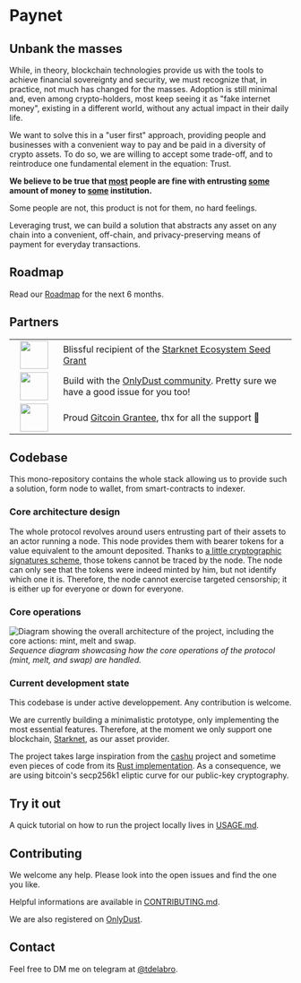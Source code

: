 # Paynet

## Unbank the masses

While, in theory, blockchain technologies provide us with the tools to achieve financial sovereignty and security, we must recognize that, in practice, not much has changed for the masses.
Adoption is still minimal and, even among crypto-holders, most keep seeing it as "fake internet money", existing in a different world, without any actual impact in their daily life.

We want to solve this in a "user first" approach, providing people and businesses with a convenient way to pay and be paid in a diversity of crypto assets.
To do so, we are willing to accept some trade-off, and to reintroduce one fundamental element in the equation: Trust.

**We believe to be true that <ins>most</ins> people are fine with entrusting <ins>some</ins> amount of money to <ins>some</ins> institution.**

Some people are not, this product is not for them, no hard feelings.

Leveraging trust, we can build a solution that abstracts any asset on any chain into a convenient, off-chain, and privacy-preserving means of payment for everyday transactions. 

## Roadmap

Read our [Roadmap](./ROADMAP.md) for the next 6 months.

## Partners

<table>
  <tr>
    <td width="100" align="center"><img src="./assets/Starknet-logo.svg" height="50" width="auto" style="max-width: 100%;"></td>
    <td width="800">Blissful recipient of the <a href="https://www.starknet.io/grants/seed-grants/">Starknet Ecosystem Seed Grant</a></td>
  </tr>
  <tr>
    <td width="100" align="center"><img src="./assets/OnlyDust-logo.svg" height="50" width="auto" style="max-width: 100%;"></td>
    <td width="800">Build with the <a href="https://app.onlydust.com/projects/paynet">OnlyDust community</a>. Pretty sure we have a good issue for you too!</td>
  </tr>
  <tr>
    <td width="100" align="center"><img src="./assets/Gitcoin-logo.svg" height="50" width="auto" style="max-width: 100%;"></td>
    <td width="800">Proud <a href="https://explorer.gitcoin.co/#/round/42161/865/58">Gitcoin Grantee</a>, thx for all the support 🙏</td>
  </tr>
</table>

## Codebase

This mono-repository contains the whole stack allowing us to provide such a solution, form node to wallet, from smart-contracts to indexer.

### Core architecture design

The whole protocol revolves around users entrusting part of their assets to an actor running a node. This node provides them with bearer tokens for a value equivalent to the amount deposited. 
Thanks to [a little cryptographic signatures scheme](https://gist.github.com/RubenSomsen/be7a4760dd4596d06963d67baf140406), those tokens cannot be traced by the node. The node can only see that the tokens were indeed minted by him, but not identify which one it is. 
Therefore, the node cannot exercise targeted censorship; it is either up for everyone or down for everyone.

### Core operations

![Diagram showing the overall architecture of the project, including the core actions: mint, melt and swap.](diagrams/overall-architecture.png)
*Sequence diagram showcasing how the core operations of the protocol (mint, melt, and swap) are handled.*

### Current development state

This codebase is under active developpement. Any contribution is welcome.

We are currently building a minimalistic prototype, only implementing the most essential features.
Therefore, at the moment we only support one blockchain, [Starknet](https://www.starknet.io/), as our asset provider.

The project takes large inspiration from the [cashu](https://cashu.space/) project and sometime even pieces of code from its [Rust implementation](https://github.com/cashubtc/cdk). 
As a consequence, we are using bitcoin's secp256k1 eliptic curve for our public-key cryptography.

## Try it out

A quick tutorial on how to run the project locally lives in [USAGE.md](./USAGE.md).

## Contributing

We welcome any help. Please look into the open issues and find the one you like.

Helpful informations are available in [CONTRIBUTING.md](./CONTRIBUTING.md).

We are also registered on [OnlyDust](https://app.onlydust.com/projects/paynet/overview).

## Contact

Feel free to DM me on telegram at [@tdelabro](https://t.me/tdelabro).


